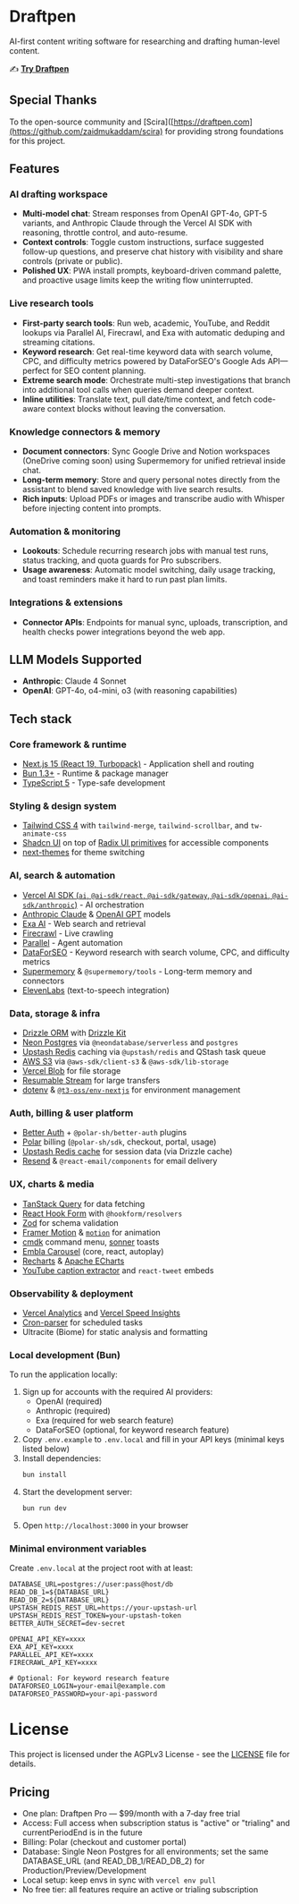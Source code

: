 # Draftpen

AI-first content writing software for researching and drafting human-level content.

✍️ **[Try Draftpen](https://draftpen.com)**

## Special Thanks

To the open-source community and [Scira]([https://draftpen.com](https://github.com/zaidmukaddam/scira) for providing strong foundations for this project.

## Features

### AI drafting workspace

- **Multi-model chat**: Stream responses from OpenAI GPT-4o, GPT-5 variants, and Anthropic Claude through the Vercel AI SDK with reasoning, throttle control, and auto-resume.
- **Context controls**: Toggle custom instructions, surface suggested follow-up questions, and preserve chat history with visibility and share controls (private or public).
- **Polished UX**: PWA install prompts, keyboard-driven command palette, and proactive usage limits keep the writing flow uninterrupted.

### Live research tools

- **First-party search tools**: Run web, academic, YouTube, and Reddit lookups via Parallel AI, Firecrawl, and Exa with automatic deduping and streaming citations.
- **Keyword research**: Get real-time keyword data with search volume, CPC, and difficulty metrics powered by DataForSEO's Google Ads API—perfect for SEO content planning.
- **Extreme search mode**: Orchestrate multi-step investigations that branch into additional tool calls when queries demand deeper context.
- **Inline utilities**: Translate text, pull date/time context, and fetch code-aware context blocks without leaving the conversation.

### Knowledge connectors & memory

- **Document connectors**: Sync Google Drive and Notion workspaces (OneDrive coming soon) using Supermemory for unified retrieval inside chat.
- **Long-term memory**: Store and query personal notes directly from the assistant to blend saved knowledge with live search results.
- **Rich inputs**: Upload PDFs or images and transcribe audio with Whisper before injecting content into prompts.

### Automation & monitoring

- **Lookouts**: Schedule recurring research jobs with manual test runs, status tracking, and quota guards for Pro subscribers.
- **Usage awareness**: Automatic model switching, daily usage tracking, and toast reminders make it hard to run past plan limits.

### Integrations & extensions

- **Connector APIs**: Endpoints for manual sync, uploads, transcription, and health checks power integrations beyond the web app.

## LLM Models Supported

- **Anthropic**: Claude 4 Sonnet
- **OpenAI**: GPT-4o, o4-mini, o3 (with reasoning capabilities)

## Tech stack

### Core framework & runtime

- [Next.js 15 (React 19, Turbopack)](https://nextjs.org/) - Application shell and routing
- [Bun 1.3+](https://bun.sh/) - Runtime & package manager
- [TypeScript 5](https://www.typescriptlang.org/) - Type-safe development

### Styling & design system

- [Tailwind CSS 4](https://tailwindcss.com/) with `tailwind-merge`, `tailwind-scrollbar`, and `tw-animate-css`
- [Shadcn UI](https://ui.shadcn.com/) on top of [Radix UI primitives](https://www.radix-ui.com/) for accessible components
- [next-themes](https://github.com/pacocoursey/next-themes) for theme switching

### AI, search & automation

- [Vercel AI SDK (`ai`, `@ai-sdk/react`, `@ai-sdk/gateway`, `@ai-sdk/openai`, `@ai-sdk/anthropic`)](https://sdk.vercel.ai/docs) - AI orchestration
- [Anthropic Claude](https://www.anthropic.com/claude) & [OpenAI GPT](https://platform.openai.com/) models
- [Exa AI](https://exa.ai/) - Web search and retrieval
- [Firecrawl](https://firecrawl.dev/) - Live crawling
- [Parallel](https://parallel.to/) - Agent automation
- [DataForSEO](https://dataforseo.com/) - Keyword research with search volume, CPC, and difficulty metrics
- [Supermemory](https://supermemory.ai/) & `@supermemory/tools` - Long-term memory and connectors
- [ElevenLabs](https://elevenlabs.io/) (text-to-speech integration)

### Data, storage & infra

- [Drizzle ORM](https://orm.drizzle.team/) with [Drizzle Kit](https://github.com/drizzle-team/drizzle-kit)
- [Neon Postgres](https://neon.tech/) via `@neondatabase/serverless` and `postgres`
- [Upstash Redis](https://upstash.com/) caching via `@upstash/redis` and QStash task queue
- [AWS S3](https://aws.amazon.com/s3/) via `@aws-sdk/client-s3` & `@aws-sdk/lib-storage`
- [Vercel Blob](https://vercel.com/docs/storage/vercel-blob) for file storage
- [Resumable Stream](https://github.com/transitive-bullshit/resumable-stream) for large transfers
- [dotenv](https://github.com/motdotla/dotenv) & [`@t3-oss/env-nextjs`](https://env.t3.gg/) for environment management

### Auth, billing & user platform

- [Better Auth](https://github.com/better-auth/better-auth) + `@polar-sh/better-auth` plugins
- [Polar](https://polar.sh/) billing (`@polar-sh/sdk`, checkout, portal, usage)
- [Upstash Redis cache](https://upstash.com/redis) for session data (via Drizzle cache)
- [Resend](https://resend.com/) & `@react-email/components` for email delivery

### UX, charts & media

- [TanStack Query](https://tanstack.com/query/latest) for data fetching
- [React Hook Form](https://react-hook-form.com/) with `@hookform/resolvers`
- [Zod](https://zod.dev/) for schema validation
- [Framer Motion](https://www.framer.com/motion/) & [`motion`](https://motion.dev/) for animation
- [cmdk](https://cmdk.paco.me/) command menu, [sonner](https://sonner.emilkowal.ski/) toasts
- [Embla Carousel](https://www.embla-carousel.com/) (core, react, autoplay)
- [Recharts](https://recharts.org/) & [Apache ECharts](https://echarts.apache.org/en/index.html)
- [YouTube caption extractor](https://www.npmjs.com/package/youtube-caption-extractor) and `react-tweet` embeds

### Observability & deployment

- [Vercel Analytics](https://vercel.com/docs/analytics) and [Vercel Speed Insights](https://vercel.com/docs/speed-insights)
- [Cron-parser](https://www.npmjs.com/package/cron-parser) for scheduled tasks
- Ultracite (Biome) for static analysis and formatting

### Local development (Bun)

To run the application locally:

1. Sign up for accounts with the required AI providers:
   - OpenAI (required)
   - Anthropic (required)
   - Exa (required for web search feature)
   - DataForSEO (optional, for keyword research feature)
2. Copy `.env.example` to `.env.local` and fill in your API keys (minimal keys listed below)
3. Install dependencies:
   ```bash
   bun install
   ```
4. Start the development server:
   ```bash
   bun run dev
   ```
5. Open `http://localhost:3000` in your browser

### Minimal environment variables

Create `.env.local` at the project root with at least:

```
DATABASE_URL=postgres://user:pass@host/db
READ_DB_1=${DATABASE_URL}
READ_DB_2=${DATABASE_URL}
UPSTASH_REDIS_REST_URL=https://your-upstash-url
UPSTASH_REDIS_REST_TOKEN=your-upstash-token
BETTER_AUTH_SECRET=dev-secret

OPENAI_API_KEY=xxxx
EXA_API_KEY=xxxx
PARALLEL_API_KEY=xxxx
FIRECRAWL_API_KEY=xxxx

# Optional: For keyword research feature
DATAFORSEO_LOGIN=your-email@example.com
DATAFORSEO_PASSWORD=your-api-password
```

# License

This project is licensed under the AGPLv3 License - see the [LICENSE](LICENSE) file for details.

## Pricing

- One plan: Draftpen Pro — $99/month with a 7‑day free trial
- Access: Full access when subscription status is "active" or "trialing" and currentPeriodEnd is in the future
- Billing: Polar (checkout and customer portal)
- Database: Single Neon Postgres for all environments; set the same DATABASE_URL (and READ_DB_1/READ_DB_2) for Production/Preview/Development
- Local setup: keep envs in sync with `vercel env pull`
- No free tier: all features require an active or trialing subscription

